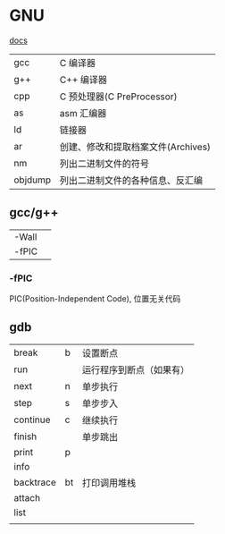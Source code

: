 # GNU

[docs](https://gcc.gnu.org/onlinedocs/)

|         |                                    |
| :------ | :--------------------------------- |
| gcc     | C 编译器                           |
| g++     | C++ 编译器                         |
| cpp     | C 预处理器(C PreProcessor)         |
| as      | asm 汇编器                         |
| ld      | 链接器                             |
| ar      | 创建、修改和提取档案文件(Archives) |
| nm      | 列出二进制文件的符号               |
| objdump | 列出二进制文件的各种信息、反汇编   |

## gcc/g++

|       |      |
| :---- | :--- |
| -Wall |      |
| -fPIC |      |

### -fPIC

PIC(Position-Independent Code), 位置无关代码

## gdb

|           |      |                          |
| :-------- | :--- | :----------------------- |
| break     | b    | 设置断点                 |
| run       |      | 运行程序到断点（如果有） |
| next      | n    | 单步执行                 |
| step      | s    | 单步步入                 |
| continue  | c    | 继续执行                 |
| finish    |      | 单步跳出                 |
| print     | p    |                          |
| info      |      |                          |
| backtrace | bt   | 打印调用堆栈             |
| attach    |      |                          |
| list      |      |                          |
|           |      |                          |
